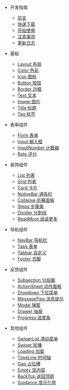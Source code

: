 
* 开发指南
	* [前言](/README.md)
	* [快速下载](./docs/start/快速下载.md)
	* [开始使用](./docs/start/开始使用.md) 
	* [注意事项](./docs/start/注意事项.md)
	* [更新日志](./docs/start/更新日志.md)
* 基础
  * [Layout 布局](./docs/basic/布局.md)
  * [Color 色彩](./docs/basic/背景.md)
  * [Icon 图标](./docs/basic/图标.md)
  * [Button 按钮](./docs/basic/按钮.md)
  * [Border 边框](./docs/basic/边框.md)
  * [Text 文本](./docs/basic/文本.md)
  * [Image 图片](./docs/basic/图片.md)
  * [Title 标题](./docs/basic/标题.md)
  * [Tag 标签](./docs/basic/标签.md)

* 表单组件
	* [Form 表单](./docs/module/表单.md)
	* [Input 输入框](./docs/module/输入框.md)
	* [InputNumber 计数器](./docs/module/计数器.md)
	* [Rate 评分](./docs/module/评分.md)
* 装饰组件
	* [List 列表](./docs/module/list列表.md)
	* [Grid 列表](./docs/module/Grid列表.md)
	* [Card 卡片](./docs/module/卡片.md)
	* [NotiveBar 通告栏](./docs/module/通告栏.md)
	* [Collapse 折叠面板](./docs/module/折叠面板.md)
	* [Steps 步骤条](./docs/module/步骤条.md)
	* [Divider 分割线](./docs/module/分割线.md)
	* [ReadMore 阅读更多](./docs/module/阅读更多.md)
* 导航组件
	* [NavBar 导航栏](./docs/module/导航栏.md)
	* [Tabs 表单](./docs/module/标签页.md)
	* [Tabbar 自定义](./docs/module/自定义.md)
	* [Footer 页脚](./docs/module/页脚.md)
* 反馈组件
	* [Subsection 分段器](./docs/module/分段器.md)
	* [ActionSheet 动作面板](./docs/module/动作面板.md)
	* [Dropdown 下拉菜单](./docs/module/下拉菜单.md)
	* [MessageTips 消息提示](./docs/module/消息提示.md)
	* [Modal 弹窗](./docs/module/弹窗.md)
	* [Drawer 抽屉](./docs/module/抽屉.md)
	* [Progress 进度条](./docs/module/进度条.md)
* 其他组件
	* [SwiperList 滑动菜单](./docs/module/滑动菜单.md)
	* [Swiper 轮播](./docs/module/轮播.md)
	* [Loading 加载](./docs/module/加载.md)
	* [TimeLine 时间轴](./docs/module/时间轴.md)
	* [Gap 占位槽](./docs/module/占位槽.md)
	* [Empty 空内容](./docs/module/空内容.md)
	* [BackTop 返回顶部](./docs/module/返回顶部.md)
	* [Guidance 提示引导](./docs/module/提示引导.md)

	
  

